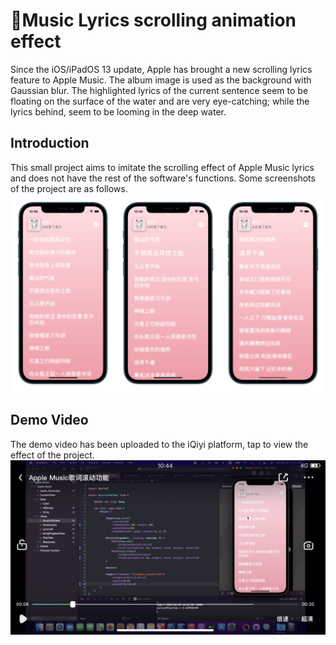 # Music Lyrics scrolling animation effect
Since the iOS/iPadOS 13 update, Apple has brought a new scrolling lyrics feature to Apple Music. The album image is used as the background with Gaussian blur. The highlighted lyrics of the current sentence seem to be floating on the surface of the water and are very eye-catching; while the lyrics behind, seem to be looming in the deep water.

## Introduction
This small project aims to imitate the scrolling effect of Apple Music lyrics and does not have the rest of the software's functions. Some screenshots of the project are as follows.
![项目运行截图](https://github.com/HuangRunHua/Apple-Music/blob/main/Apple%20Music/Views/Resources/Intro.png)

## Demo Video
The demo video has been uploaded to the iQiyi platform, tap to view the effect of the project.
[![项目运行视频](https://github.com/HuangRunHua/Apple-Music/blob/main/Apple%20Music/Views/Resources/video.jpg)](http://m.iqiyi.com/v_12gaeft27y0.html?social_platform=link&p1=2_22_221&_frd=r3T7FVFZY4WGpn7q8D4%2BAkJ9%2BJ7oBBAvUPij3aANcYjYQqueprX9X30sKyc4b9l0e5P56v1gQOJvo7dG47UKaJgWKFzgweqjN6nCt7WIngk%3D)
